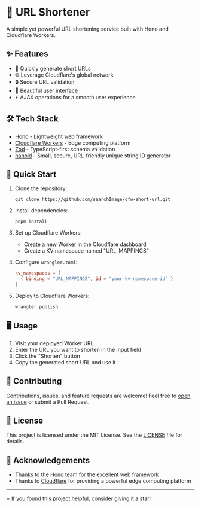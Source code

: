 # 🚀 URL Shortener

A simple yet powerful URL shortening service built with Hono and Cloudflare Workers.

## ✨ Features

- 🔗 Quickly generate short URLs
- 🌐 Leverage Cloudflare's global network
- 🔒 Secure URL validation
- 💅 Beautiful user interface
- ⚡ AJAX operations for a smooth user experience

## 🛠️ Tech Stack

- [Hono](https://hono.dev/) - Lightweight web framework
- [Cloudflare Workers](https://workers.cloudflare.com/) - Edge computing platform
- [Zod](https://github.com/colinhacks/zod) - TypeScript-first schema validation
- [nanoid](https://github.com/ai/nanoid) - Small, secure, URL-friendly unique string ID generator

## 🚀 Quick Start

1. Clone the repository:
   ```
   git clone https://github.com/searchImage/cfw-short-url.git
   ```

2. Install dependencies:
   ```
   pnpm install
   ```

3. Set up Cloudflare Workers:
   - Create a new Worker in the Cloudflare dashboard
   - Create a KV namespace named "URL_MAPPINGS"

4. Configure `wrangler.toml`:
   ```toml
   kv_namespaces = [
     { binding = "URL_MAPPINGS", id = "your-kv-namespace-id" }
   ]
   ```

5. Deploy to Cloudflare Workers:
   ```
   wrangler publish
   ```

## 🖥️ Usage

1. Visit your deployed Worker URL
2. Enter the URL you want to shorten in the input field
3. Click the "Shorten" button
4. Copy the generated short URL and use it

## 🤝 Contributing

Contributions, issues, and feature requests are welcome! Feel free to [open an issue](https://github.com/searchImage/cfw-short-url/issues) or submit a Pull Request.

## 📜 License

This project is licensed under the MIT License. See the [LICENSE](LICENSE) file for details.

## 🙏 Acknowledgements

- Thanks to the [Hono](https://hono.dev/) team for the excellent web framework
- Thanks to [Cloudflare](https://www.cloudflare.com/) for providing a powerful edge computing platform

---

⭐ If you found this project helpful, consider giving it a star!
